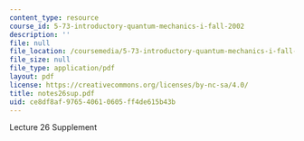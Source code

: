 ```yaml
---
content_type: resource
course_id: 5-73-introductory-quantum-mechanics-i-fall-2002
description: ''
file: null
file_location: /coursemedia/5-73-introductory-quantum-mechanics-i-fall-2002/ce8df8af976540610605ff4de615b43b_notes26sup.pdf
file_size: null
file_type: application/pdf
layout: pdf
license: https://creativecommons.org/licenses/by-nc-sa/4.0/
title: notes26sup.pdf
uid: ce8df8af-9765-4061-0605-ff4de615b43b
---
```

Lecture 26 Supplement